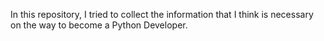 In this repository, I tried to collect the information that I think is necessary on the way to become a Python Developer.
